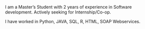 I am a Master’s Student with 2 years of experience in Software development. Actively seeking for Internship/Co-op.

I have worked in Python, JAVA, SQL, R, HTML, SOAP Webservices.



